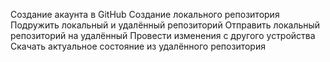 Cоздание акаунта в GitHub
Создание локального репозитория
Подружить локальный и удалённый репозиторий
Отправить локальный репозиторий на удалённый
Провести изменения с другого устройства
Скачать актуальное состояние из удалённого репозитория
